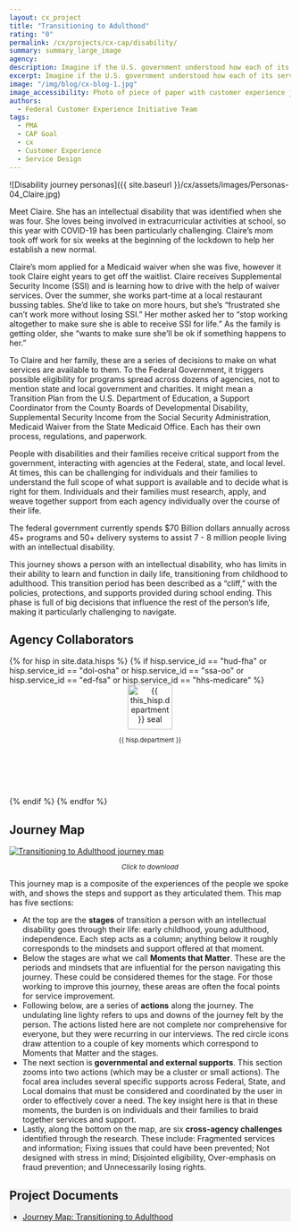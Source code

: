 ```yaml
---
layout: cx_project
title: "Transitioning to Adulthood"
rating: "0"
permalink: /cx/projects/cx-cap/disability/
summary: summary_large_image
agency:
description: Imagine if the U.S. government understood how each of its services were part of a broader customer journey. How might federal agencies change their approach or even work together? How might citizens think differently about those services and their overall experience with government?
excerpt: Imagine if the U.S. government understood how each of its services were part of a broader customer journey. How might federal agencies change their approach or even work together? How might citizens think differently about those services and their overall experience with government?
image: "/img/blog/cx-blog-1.jpg"
image_accessibility: Photo of piece of paper with customer experience journey on it.
authors:
  - Federal Customer Experience Initiative Team
tags:
  - PMA
  - CAP Goal
  - cx
  - Customer Experience
  - Service Design
---
```


![Disability journey personas]({{ site.baseurl }}/cx/assets/images/Personas-04_Claire.jpg)

Meet Claire. She has an intellectual disability that was identified when she was four. She loves being involved in extracurricular activities at school, so this year with COVID-19 has been particularly challenging. Claire’s mom took off work for six weeks at the beginning of the lockdown to help her establish a new normal.

Claire’s mom applied for a Medicaid waiver when she was five, however it took Claire eight years to get off the waitlist. Claire receives Supplemental Security Income (SSI) and is learning how to drive with the help of waiver services. Over the summer, she works part-time at a local restaurant bussing tables. She’d like to take on more hours, but she’s “frustrated she can’t work more without losing SSI.” Her mother asked her to “stop working altogether to make sure she is able to receive SSI for life.” As the family is getting older, she “wants to make sure she’ll be ok if something happens to her.”

To Claire and her family, these are a series of decisions to make on what services are available to them. To the Federal Government, it triggers possible eligibility for programs spread across dozens of agencies, not to mention state and local government and charities. It might mean a Transition Plan from the U.S. Department of Education, a Support Coordinator from the County Boards of Developmental Disability, Supplemental Security Income from the Social Security Administration, Medicaid Waiver from the State Medicaid Office. Each has their own process, regulations, and paperwork.

People with disabilities and their families receive critical support from the government, interacting with agencies at the Federal, state, and local level. At times, this can be challenging for individuals and their families to understand the full scope of what support is available and to decide what is right for them. Individuals and their families must research, apply, and weave together support from each agency individually over the course of their life.

The federal government currently spends $70 Billion dollars annually across 45+ programs and 50+ delivery systems to assist 7 - 8 million people living with an intellectual disability.

This journey shows a person with an intellectual disability, who has limits in their ability to learn and function in daily life, transitioning from childhood to adulthood. This transition period has been described as a “cliff,” with the policies, protections, and supports provided during school ending. This phase is full of big decisions that influence the rest of the person’s life, making it particularly challenging to navigate.


<section class="usa-section">
  <h2>
    Agency Collaborators
  </h2>
  <div class="usa-grid">
    {% for hisp in site.data.hisps %}
      {% if hisp.service_id == "hud-fha" or hisp.service_id == "dol-osha" or hisp.service_id == "ssa-oo" or hisp.service_id == "ed-fsa" or hisp.service_id == "hhs-medicare" %}
      <div class="usa-width-one-sixth usa-media_block">
        <div style="height:200px; text-align: center;">
          <img src="{{ site.baseurl }}/cx/assets/images/agencies/{{ hisp.department_abbreviation }}-seal.png"
            alt="{{ this_hisp.department }} seal" style="width:80px;"><br />
          <p style="font-size:.8em;">{{ hisp.department }}</p>
        </div>
      </div>
      {% endif %}
    {% endfor %}
  </div>
</section>

<section class="usa-section">
  <h2>
    Journey Map
  </h2>

  <a href="{{ site.baseurl }}/cx/assets/files/FCXI-Journey-Maps-Disability.pdf" target="_blank">
    <img src="{{ site.baseurl }}/cx/assets/images/FCXI-Journey-Maps-Disability.jpg" alt="Transitioning to Adulthood journey map">
  </a>
  <p style="font-size: 12px; font-style: italic; text-align: center;">  
    Click to download
  </p>
</section>

This journey map is a composite of the experiences of the people we spoke with, and shows the steps and support as they articulated them. This map has five sections:

* At the top are the **stages** of transition a person with an intellectual disability goes through their life: early childhood, young adulthood, independence. Each step acts as a column; anything below it roughly corresponds to the mindsets and support offered at that moment.
* Below the stages are what we call **Moments that Matter**. These are the periods and mindsets that are influential for the person navigating this journey. These could be considered themes for the stage. For those working to improve this journey, these areas are often the focal points for service improvement.
* Following below, are a series of **actions** along the journey. The undulating line lighty refers to ups and downs of the journey felt by the person. The actions listed here are not complete nor comprehensive for everyone, but they were recurring in our interviews. The red circle icons draw attention to a couple of key moments which correspond to Moments that Matter and the stages.
* The next section is **governmental and external supports**. This section zooms into two actions (which may be a cluster or small actions). The focal area includes several specific supports across Federal, State, and Local domains that must be considered and coordinated by the user in order to effectively cover a need. The key insight here is that in these moments, the burden is on individuals and their families to braid together services and support.
* Lastly, along the bottom on the map, are six **cross-agency challenges** identified through the research. These include: Fragmented services and information; Fixing issues that could have been prevented; Not designed with stress in mind; Disjointed eligibility, Over-emphasis on fraud prevention; and Unnecessarily losing rights.

<section class="usa-section" style="background-color: #f1f1f1;">
  <div class="usa-grid usa-graphic_list-row">
    <div class="usa-width-one-whole usa-media_block">
      <h2>
        Project Documents
      </h2>
      <ul>
        <li>
          <a href="{{ site.baseurl }}/cx/assets/files/FCXI-Journey-Maps-Disability.pdf" target="_blank">
            Journey Map: Transitioning to Adulthood
          </a>
        </li>
      </ul>
    </div>
  </div>
</section>

